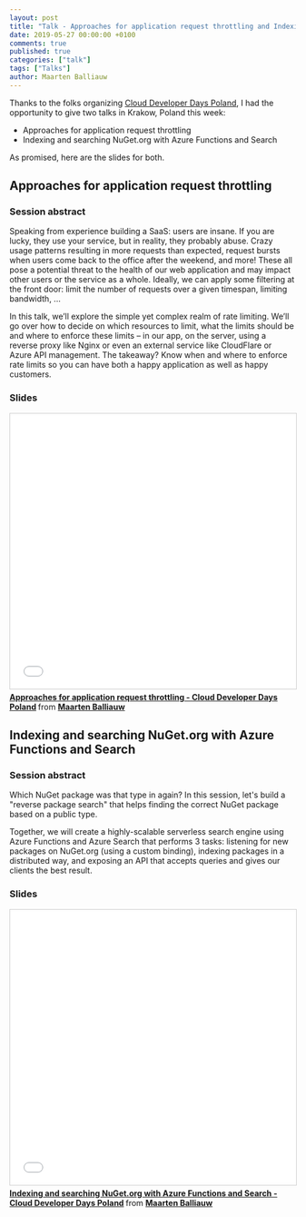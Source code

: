 ```yaml
---
layout: post
title: "Talk - Approaches for application request throttling and Indexing and searching NuGet.org with Azure Functions and Search - Cloud Developer Days - Poland - Krakow"
date: 2019-05-27 00:00:00 +0100
comments: true
published: true
categories: ["talk"]
tags: ["Talks"]
author: Maarten Balliauw
---
```


Thanks to the folks organizing [Cloud Developer Days Poland](https://cloud.developerdays.pl), I had the opportunity to give two talks in Krakow, Poland this week:

* Approaches for application request throttling
* Indexing and searching NuGet.org with Azure Functions and Search

As promised, here are the slides for both.

## Approaches for application request throttling

### Session abstract

Speaking from experience building a SaaS: users are insane. If you are lucky, they use your service, but in reality, they probably abuse. Crazy usage patterns resulting in more requests than expected, request bursts when users come back to the office after the weekend, and more! These all pose a potential threat to the health of our web application and may impact other users or the service as a whole. Ideally, we can apply some filtering at the front door: limit the number of requests over a given timespan, limiting bandwidth, ...

In this talk, we’ll explore the simple yet complex realm of rate limiting. We’ll go over how to decide on which resources to limit, what the limits should be and where to enforce these limits – in our app, on the server, using a reverse proxy like Nginx or even an external service like CloudFlare or Azure API management. The takeaway? Know when and where to enforce rate limits so you can have both a happy application as well as happy customers.

### Slides

<iframe src="//www.slideshare.net/slideshow/embed_code/key/pAITEWafnZ5m9s" width="595" height="485" frameborder="0" marginwidth="0" marginheight="0" scrolling="no" style="border:1px solid #CCC; border-width:1px; margin-bottom:5px; max-width: 100%;" allowfullscreen> </iframe> <div style="margin-bottom:5px"> <strong> <a href="//www.slideshare.net/maartenba/approaches-for-application-request-throttling-cloud-developer-days-poland" title="Approaches for application request throttling - Cloud Developer Days Poland" target="_blank">Approaches for application request throttling - Cloud Developer Days Poland</a> </strong> from <strong><a href="https://www.slideshare.net/maartenba" target="_blank">Maarten Balliauw</a></strong> </div>

## Indexing and searching NuGet.org with Azure Functions and Search

### Session abstract

Which NuGet package was that type in again? In this session, let's build a "reverse package search" that helps finding the correct NuGet package based on a public type.

Together, we will create a highly-scalable serverless search engine using Azure Functions and Azure Search that performs 3 tasks: listening for new packages on NuGet.org (using a custom binding), indexing packages in a distributed way, and exposing an API that accepts queries and gives our clients the best result.

### Slides

<iframe src="//www.slideshare.net/slideshow/embed_code/key/6AsxpurIN4mRSR" width="595" height="485" frameborder="0" marginwidth="0" marginheight="0" scrolling="no" style="border:1px solid #CCC; border-width:1px; margin-bottom:5px; max-width: 100%;" allowfullscreen> </iframe> <div style="margin-bottom:5px"> <strong> <a href="//www.slideshare.net/maartenba/indexing-and-searching-nugetorg-with-azure-functions-and-search-cloud-developer-days-poland" title="Indexing and searching NuGet.org with Azure Functions and Search - Cloud Developer Days Poland" target="_blank">Indexing and searching NuGet.org with Azure Functions and Search - Cloud Developer Days Poland</a> </strong> from <strong><a href="https://www.slideshare.net/maartenba" target="_blank">Maarten Balliauw</a></strong> </div>